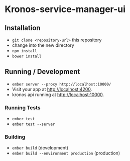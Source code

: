 # Kronos-service-manager-ui

## Installation

* `git clone <repository-url>` this repository
* change into the new directory
* `npm install`
* `bower install`

## Running / Development

* `ember server --proxy http://localhost:10000/`
* Visit your app at [http://localhost:4200](http://localhost:4200).
* kronos api running at [http://localhost:10000](http://localhost:10000).

### Running Tests

* `ember test`
* `ember test --server`

### Building

* `ember build` (development)
* `ember build --environment production` (production)
